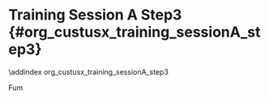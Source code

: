 Training Session A Step3 {#org_custusx_training_sessionA_step3}
===================

\addindex org_custusx_training_sessionA_step3

Fum